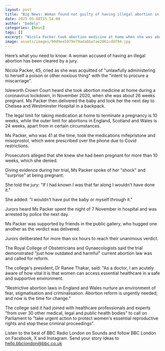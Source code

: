 ```yaml
---
layout: post
title: "Big News: Woman found not guilty of having illegal abortion in UK lockdown"
date: 2025-05-08T15:54:00
author: "badely"
categories: [News]
tags: []
excerpt: "Nicola Packer took abortion medicine at home when she was about 26 weeks pregnant, her trial heard."
image: assets/images/90d9ee5979e79adabbafae2061cddf94.jpg
---
```


Here’s what you need to know: A woman accused of having an illegal abortion has been cleared by a jury.

Nicola Packer, 45, cried as she was acquitted of "unlawfully administering to herself a poison or other noxious thing" with the "intent to procure a miscarriage".

Isleworth Crown Court heard she took abortion medicine at home during a coronavirus lockdown, in November 2020, when she was about 26 weeks pregnant. Ms Packer then delivered the baby and took her the next day to Chelsea and Westminster Hospital in a backpack.

The legal limit for taking medication at home to terminate a pregnancy is 10 weeks, while the outer limit for abortions in England, Scotland and Wales is 24 weeks, apart from in certain circumstances.

Ms Packer, who was 41 at the time, took the medications mifepristone and misoprostol, which were prescribed over the phone due to Covid restrictions. 

Prosecutors alleged that she knew she had been pregnant for more than 10 weeks, which she denied.

Giving evidence during her trial, Ms Packer spoke of her "shock" and "surprise" at being pregnant.

She told the jury: "If I had known I was that far along I wouldn't have done it."

She added: "I wouldn't have put the baby or myself through it."

Jurors heard Ms Packer spent the night of 7 November in hospital and was arrested by police the next day.

Ms Packer was supported by friends in the public gallery, who hugged one another as the verdict was delivered.

Jurors deliberated for more than six hours to reach their unanimous verdict.

The Royal College of Obstetricians and Gynaecologists said the trial demonstrated "just how outdated and harmful" current abortion law was and called for reform.

The college's president, Dr Ranee Thakar, said: "As a doctor, I am acutely aware of how vital it is that women can access essential healthcare in a safe and supportive environment.

"Restrictive abortion laws in England and Wales nurture an environment of fear, stigmatisation and criminalisation. Abortion reform is urgently needed, and now is the time for change."

The college said it had joined with healthcare professionals and experts "from over 30 other medical, legal and public health bodies" to call on Parliament to "take urgent action to protect women's essential reproductive rights and stop these criminal proceedings".

Listen to the best of BBC Radio London on Sounds and follow BBC London on Facebook, X and Instagram. Send your story ideas to hello.bbclondon@bbc.co.uk

